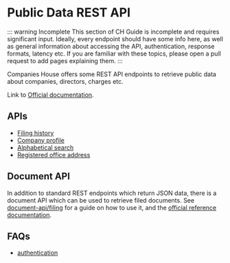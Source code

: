 # Public Data REST API

::: warning Incomplete
This section of CH Guide is incomplete and requires significant input.
Ideally, every endpoint should have some info here, as well as general information about accessing the API, authentication, response formats, latency etc.
If you are familiar with these topics, please open a pull request to add pages explaining them.
:::

Companies House offers some REST API endpoints to retrieve public data about companies, directors, charges etc.

Link to [Official documentation](https://developer-specs.company-information.service.gov.uk/companies-house-public-data-api/reference).

## APIs
- [Filing history](data-endpoints/filing-history.md)
- [Company profile](data-endpoints/company-profile.md)
- [Alphabetical search](data-endpoints/alphabetical-search.md)
- [Registered office address](data-endpoints/registered-office-address.md)


## Document API
In addition to standard REST endpoints which return JSON data, there is a document API which can be used to retrieve filed documents.
See [document-api/filing](document-api/filing.md) for a guide on how to use it, and the [official reference documentation](https://developer-specs.company-information.service.gov.uk/document-api/reference).

## FAQs
 - [authentication](./faq/authentication.md)
